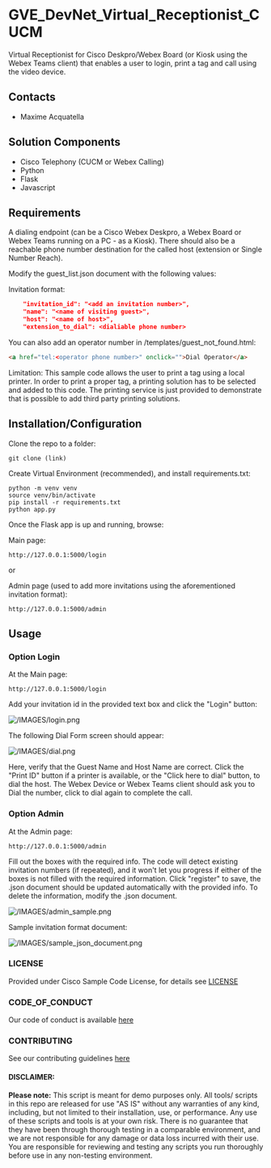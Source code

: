# GVE_DevNet_Virtual_Receptionist_CUCM
Virtual Receptionist for Cisco Deskpro/Webex Board (or Kiosk using the Webex Teams client) that enables a user to login,
print a tag and call using the video device. 


## Contacts
* Maxime Acquatella

## Solution Components
* Cisco Telephony (CUCM or Webex Calling)
*  Python
*  Flask
*  Javascript

## Requirements

A dialing endpoint (can be a Cisco Webex Deskpro, a Webex Board or Webex Teams running on a PC - as a Kiosk). There should also be a reachable phone number destination for the called host (extension or Single Number Reach).

Modify the guest_list.json document with the following values:

Invitation format:
```json
    "invitation_id": "<add an invitation number>",
    "name": "<name of visiting guest>",
    "host": "<name of host>",
    "extension_to_dial": <dialiable phone number>
```
You can also add an operator number in /templates/guest_not_found.html:

```html
<a href="tel:<operator phone number>" onclick="">Dial Operator</a>
```

Limitation:
This sample code allows the user to print a tag using a local printer. 
In order to print a proper tag, a printing solution has to be selected and added to this code. 
The printing service is just provided to demonstrate that is possible to add third party printing solutions.

## Installation/Configuration

Clone the repo to a folder:

```git clone (link)```

Create Virtual Environment (recommended), and install requirements.txt:
```
python -m venv venv
source venv/bin/activate
pip install -r requirements.txt
python app.py
```

Once the Flask app is up and running, browse: 

Main page:

```http://127.0.0.1:5000/login ```

or 

Admin page (used to add more invitations using the aforementioned invitation format):

```http://127.0.0.1:5000/admin ```


## Usage

### Option Login
At the Main page:

```http://127.0.0.1:5000/login ```

Add your invitation id in the provided text box and click the "Login" button:

![/IMAGES/login.png](/IMAGES/login.png)

The following Dial Form screen should appear:

![/IMAGES/dial.png](/IMAGES/dial.png)

Here, verify that the Guest Name and Host Name are correct. Click the "Print ID" button if a printer is available, 
or the "Click here to dial" button, to dial the host.
The Webex Device or Webex Teams client should ask you to Dial the number, click to dial again to complete the call. 

### Option Admin
At the Admin page:

```http://127.0.0.1:5000/admin ```

Fill out the boxes with the required info. The code will detect existing invitation numbers (if repeated), and it won't let you progress
if either of the boxes is not filled with the required information. Click "register" to save, the .json document should be 
updated automatically with the provided info. To delete the information, modify the .json document. 

![/IMAGES/admin_sample.png](/IMAGES/admin_sample.png)

Sample invitation format document:

![/IMAGES/sample_json_document.png](/IMAGES/sample_json_document.png)


### LICENSE

Provided under Cisco Sample Code License, for details see [LICENSE](LICENSE.md)

### CODE_OF_CONDUCT

Our code of conduct is available [here](CODE_OF_CONDUCT.md)

### CONTRIBUTING

See our contributing guidelines [here](CONTRIBUTING.md)

#### DISCLAIMER:
<b>Please note:</b> This script is meant for demo purposes only. All tools/ scripts in this repo are released for use "AS IS" without any warranties of any kind, including, but not limited to their installation, use, or performance. Any use of these scripts and tools is at your own risk. There is no guarantee that they have been through thorough testing in a comparable environment, and we are not responsible for any damage or data loss incurred with their use.
You are responsible for reviewing and testing any scripts you run thoroughly before use in any non-testing environment.